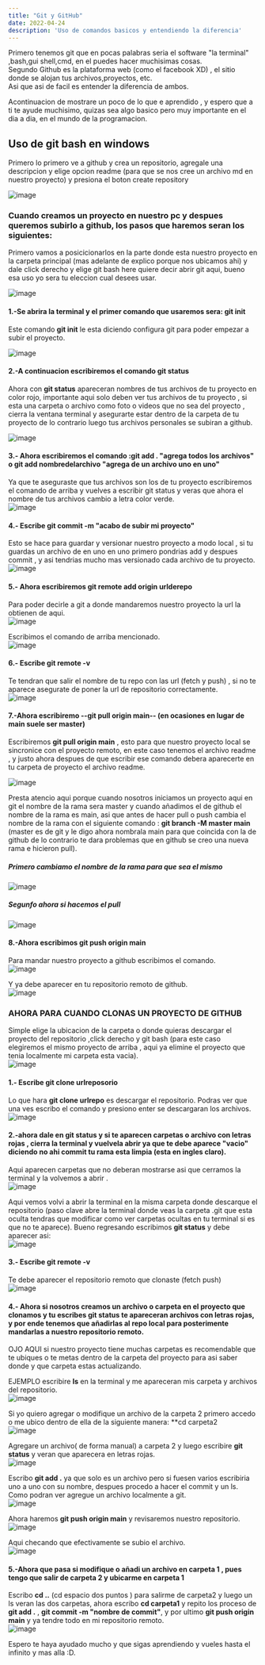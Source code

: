 ```yaml
---
title: "Git y GitHub"
date: 2022-04-24
description: 'Uso de comandos basicos y entendiendo la diferencia'
---
```


Primero tenemos git que en pocas palabras seria el software "la terminal" ,bash,gui shell,cmd, en el puedes hacer muchisimas cosas.<br>
Segundo Github es la plataforma web (como el facebook XD) , el sitio donde se alojan tus archivos,proyectos, etc.<br>
Asi que asi de facil es entender la diferencia de ambos.

Acontinuacion de mostrare un poco de lo que e aprendido , y espero que a ti te ayude muchisimo, quizas sea algo basico pero muy importante en el dia a dia, en el mundo de la programacion.


## Uso de **git bash en windows**

Primero lo primero ve a github y crea un repositorio, agregale una descripcion y elige opcion readme (para que se nos cree un archivo md en nuestro proyecto) y presiona el boton create repository<br>

![image](https://user-images.githubusercontent.com/94188197/165134496-44531c5b-fa27-46d5-996b-f00532964e10.png)


### Cuando creamos un proyecto en nuestro pc y despues queremos subirlo a github, los pasos que haremos seran los siguientes:

Primero vamos a posicicionarlos en la parte donde esta nuestro proyecto en la carpeta principal (mas adelante de explico porque nos ubicamos ahi) y dale click derecho y elige git bash here quiere decir abrir git aqui, bueno esa uso yo sera tu eleccion cual desees usar.

![image](https://user-images.githubusercontent.com/94188197/165135952-e2bb6f35-77e3-4d2a-9854-288ef23c47d3.png)


#### 1.-Se abrira la terminal y el primer comando que usaremos sera: git init

Este comando **git init** le esta diciendo configura git para poder empezar a subir el proyecto.

![image](https://user-images.githubusercontent.com/94188197/165136398-3d7d29a7-a6a3-4069-b497-18dc777b0e6a.png)


#### 2.-A continuacion escribiremos el comando git status

Ahora con **git status** apareceran nombres de tus archivos de tu proyecto en color rojo, importante aqui solo deben ver tus archivos de tu proyecto , si esta una carpeta o archivo como foto o videos que no sea del proyecto , cierra la ventana terminal y asegurarte estar dentro de la carpeta de tu proyecto de lo contrario luego tus archivos personales se subiran a github. <br>

![image](https://user-images.githubusercontent.com/94188197/165148504-959ca5e3-4161-4105-9537-47f1d76831de.png)


#### 3.- Ahora escribiremos el comando :git add . "agrega todos los archivos"  o git add nombredelarchivo "agrega de un archivo uno en uno"
Ya que te aseguraste que tus archivos son los de tu proyecto escribiremos el comando de arriba y vuelves a escribir git status y veras que ahora el nombre de tus archivos cambio a letra color verde.<br>
![image](https://user-images.githubusercontent.com/94188197/165136959-6120aa2c-adf5-4fb1-a7f9-544cfc9b71f3.png)<br>


#### 4.- Escribe git commit -m "acabo de subir mi proyecto"
Esto se hace para guardar y versionar nuestro proyecto a modo local , si tu guardas un archivo de en uno en uno primero pondrias add y despues commit , y asi tendrias mucho mas versionado cada archivo de tu proyecto.<br> 
![image](https://user-images.githubusercontent.com/94188197/165137133-5bfb6d85-5d07-4cd6-936c-298fce71164b.png)<br>


#### 5.- Ahora escribiremos git remote add origin urlderepo <br>
Para poder decirle a git a donde mandaremos nuestro proyecto la url la obtienen de aqui.<br>
![image](https://user-images.githubusercontent.com/94188197/165137466-fd9f1b72-27e4-4218-8f91-2c48b159a3af.png) <br>


Escribimos el comando de arriba mencionado.<br>
![image](https://user-images.githubusercontent.com/94188197/165148831-3b8586bb-4112-4ab2-b21c-6ad4301541aa.png)<br>


#### 6.- Escribe git remote -v <br>
Te tendran que salir el nombre de tu repo con las url (fetch y push) , si no te aparece asegurate de poner la url de repositorio correctamente. <br>
![image](https://user-images.githubusercontent.com/94188197/165137799-5e1cf458-04a2-45ce-9878-7aaf7da77f41.png)<br>

#### 7.-Ahora escribiremo --git pull origin main-- (en ocasiones en lugar de main suele ser master)<br>
Escribiremos **git pull origin main** , esto para que nuestro proyecto local se sincronice con el proyecto remoto, en este caso tenemos el archivo readme , y justo ahora despues de que escribir ese comando debera aparecerte en tu carpeta de proyecto el archivo readme.<br>

![image](https://user-images.githubusercontent.com/94188197/165140535-c38d39f9-4355-471d-ac05-c8fc73878030.png)<br>

Presta atencio aqui porque cuando nosotros iniciamos un proyecto aqui en git el nombre de la rama sera master y cuando añadimos el de github el nombre de la rama es main, asi que antes de hacer pull o push cambia el nombre de la rama con el siguiente comando : **git branch -M master main**  (master es de git y le digo ahora nombrala main para que coincida con la de github de lo contrario te dara problemas que en github se creo una nueva rama e hicieron pull).<br>

##### Primero cambiamo el nombre de la rama para que sea el mismo
![image](https://user-images.githubusercontent.com/94188197/165151163-5cfdb0b0-a864-4fff-b4d3-6b25046cd9f1.png)<br>

##### Segunfo ahora si hacemos el pull<br>
![image](https://user-images.githubusercontent.com/94188197/165151915-add43288-9562-4c66-9894-4da04c1fd109.png)<br>


#### 8.-Ahora escribimos git push origin main<br> 
Para mandar nuestro proyecto a github escribimos el comando.<br>
![image](https://user-images.githubusercontent.com/94188197/165142576-5d6c6b6b-9c4e-4bea-a79b-f54b6b9207b8.png)<br>

Y ya debe aparecer en tu repositorio remoto de github. <br>
![image](https://user-images.githubusercontent.com/94188197/165142758-e8e49af6-7141-4217-9cf8-e0806ccf12ec.png)<br>


### AHORA PARA CUANDO CLONAS UN PROYECTO DE GITHUB

Simple elige la ubicacion de la carpeta o donde quieras descargar el proyecto del repositorio ,click derecho y git bash (para este caso elegiremos el mismo proyecto de arriba , aqui ya elimine el proyecto que tenia localmente mi carpeta esta vacia).<br>
![image](https://user-images.githubusercontent.com/94188197/165153913-bc30d936-6d8f-4032-b77f-ae4fe12c0cc1.png)<br>


#### 1.- Escribe git clone urlreposorio
Lo que hara **git clone urlrepo** es descargar el repositorio.
Podras ver que una ves escribo el comando y presiono enter se descargaran los archivos. <br>
![image](https://user-images.githubusercontent.com/94188197/165154209-0bbcef25-f2c6-4dd3-b494-21336759ed67.png)<br>


#### 2.-ahora dale en git status y si te aparecen carpetas o archivo con letras rojas ,  cierra la terminal y vuelvela abrir ya que te debe aparece "vacio" diciendo no ahi commit tu rama esta limpia (esta en ingles claro).
Aqui aparecen carpetas que no deberan mostrarse asi que cerramos la terminal y la volvemos a abrir .<br>
![image](https://user-images.githubusercontent.com/94188197/165154448-cda3c406-c5b2-421e-ac0e-b70a7fe69604.png)<br>

Aqui vemos volvi a abrir la terminal en la misma carpeta donde descarque el repositorio (paso clave abre la terminal donde veas la carpeta .git que esta oculta tendras que modificar como ver carpetas ocultas en tu terminal si es que no te aparece).
Bueno regresando escribimos **git status** y debe aparecer asi:<br> 
![image](https://user-images.githubusercontent.com/94188197/165154903-0ff6ece1-df80-43fc-a39f-8dcfe5875d73.png)<br>


#### 3.- Escribe git remote -v 
Te debe aparecer el repositorio remoto que clonaste (fetch push)<br>
![image](https://user-images.githubusercontent.com/94188197/165155064-93da762e-735d-46f2-8583-3762b049eb34.png)<br>


#### 4.- Ahora si nosotros creamos un archivo o carpeta en el proyecto que clonamos y tu escribes git status te apareceran archivos con  letras rojas, y por ende tenemos que añadirlas al repo local para posterimente mandarlas a nuestro repositorio remoto.
OJO AQUI si nuestro proyecto tiene muchas carpetas es recomendable que te ubiques o te metas dentro de la carpeta del proyecto para asi saber donde y que carpeta estas actualizando.<br>

EJEMPLO escribire **ls** en la terminal y me apareceran mis carpeta y archivos del repositorio.<br>
![image](https://user-images.githubusercontent.com/94188197/165155617-39c3caf9-42d7-499b-9adc-70c026edb11a.png) <br>

Si yo quiero agregar o modifique un archivo de la carpeta 2 primero accedo o me ubico dentro de ella de la siguiente manera: **cd carpeta2 <br>
![image](https://user-images.githubusercontent.com/94188197/165156014-97ba9285-499c-46dc-b02b-76beb9ca4e29.png)<br>

Agregare un archivo( de forma manual) a carpeta 2 y luego escribire **git status** y veran que aparecera en letras rojas.<br> 
![image](https://user-images.githubusercontent.com/94188197/165156353-d1f1ccf8-baa7-4b00-8d6f-301af34a7e28.png)<br>

Escribo **git add .** ya que solo es un archivo pero si fuesen varios escribiria uno a uno con su nombre, despues procedo a hacer el commit y un ls.
Como podran ver agregue un archivo localmente a git.<br>
![image](https://user-images.githubusercontent.com/94188197/165156701-7cc882cb-dcab-41a9-9f34-2c3080913761.png)<br>

Ahora haremos **git push origin main** y revisaremos nuestro repositorio.<br>
![image](https://user-images.githubusercontent.com/94188197/165157204-58e40972-d48c-4882-b61d-61dfb6f19511.png)<br>

Aqui checando que efectivamente se subio el archivo.<br>
![image](https://user-images.githubusercontent.com/94188197/165157301-1109ebd4-188c-4caf-ae3d-f8cb493a5f72.png)<br>



#### 5.-Ahora que pasa si modifique o añadi  un archivo en carpeta 1 , pues tengo que salir de carpeta 2 y ubicarme en carpeta 1
Escribo **cd ..** (cd espacio dos puntos ) para salirme de carpeta2 y luego un ls veran las dos carpetas, ahora escribo **cd carpeta1** y repito los proceso de **git add .** , **git commit -m "nombre de commit"**, y por ultimo **git push origin main** y ya tendre todo en mi repositorio remoto.<br>
![image](https://user-images.githubusercontent.com/94188197/165158011-50ecf035-5074-47ea-867b-9ed074e679fe.png)<br>

Espero te haya ayudado mucho y que sigas aprendiendo y vueles hasta el infinito y mas alla :D.




